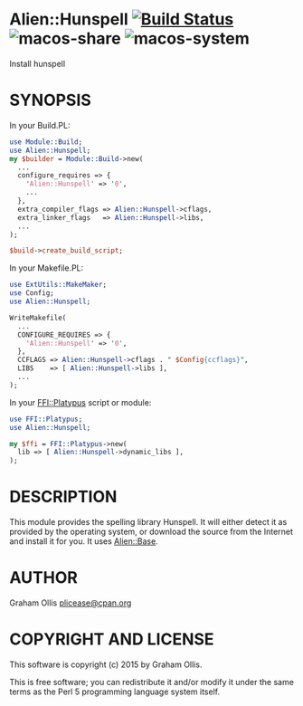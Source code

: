 # Alien::Hunspell [![Build Status](https://secure.travis-ci.org/Perl5-Alien/Alien-Hunspell.png)](http://travis-ci.org/Perl5-Alien/Alien-Hunspell) ![macos-share](https://github.com/Perl5-Alien/Alien-Hunspell/workflows/macos-share/badge.svg) ![macos-system](https://github.com/Perl5-Alien/Alien-Hunspell/workflows/macos-system/badge.svg)

Install hunspell

# SYNOPSIS

In your Build.PL:

```perl
use Module::Build;
use Alien::Hunspell;
my $builder = Module::Build->new(
  ...
  configure_requires => {
    'Alien::Hunspell' => '0',
    ...
  },
  extra_compiler_flags => Alien::Hunspell->cflags,
  extra_linker_flags   => Alien::Hunspell->libs,
  ...
);

$build->create_build_script;
```

In your Makefile.PL:

```perl
use ExtUtils::MakeMaker;
use Config;
use Alien::Hunspell;

WriteMakefile(
  ...
  CONFIGURE_REQUIRES => {
    'Alien::Hunspell' => '0',
  },
  CCFLAGS => Alien::Hunspell->cflags . " $Config{ccflags}",
  LIBS    => [ Alien::Hunspell->libs ],
  ...
);
```

In your [FFI::Platypus](https://metacpan.org/pod/FFI::Platypus) script or module:

```perl
use FFI::Platypus;
use Alien::Hunspell;

my $ffi = FFI::Platypus->new(
  lib => [ Alien::Hunspell->dynamic_libs ],
);
```

# DESCRIPTION

This module provides the spelling library Hunspell.  It will either
detect it as provided by the operating system, or download the source
from the Internet and install it for you.  It uses [Alien::Base](https://metacpan.org/pod/Alien::Base).

# AUTHOR

Graham Ollis <plicease@cpan.org>

# COPYRIGHT AND LICENSE

This software is copyright (c) 2015 by Graham Ollis.

This is free software; you can redistribute it and/or modify it under
the same terms as the Perl 5 programming language system itself.

